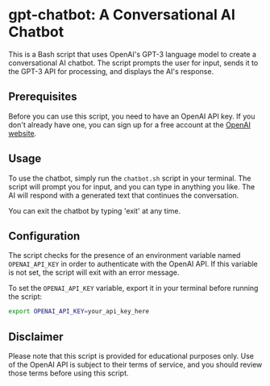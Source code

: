 # gpt-chatbot: A Conversational AI Chatbot

This is a Bash script that uses OpenAI's GPT-3 language model to create a conversational AI chatbot. The script prompts the user for input, sends it to the GPT-3 API for processing, and displays the AI's response.

## Prerequisites

Before you can use this script, you need to have an OpenAI API key. If you don't already have one, you can sign up for a free account at the [OpenAI website](https://beta.openai.com/signup/).

## Usage

To use the chatbot, simply run the `chatbot.sh` script in your terminal. The script will prompt you for input, and you can type in anything you like. The AI will respond with a generated text that continues the conversation.

You can exit the chatbot by typing 'exit' at any time.

## Configuration

The script checks for the presence of an environment variable named `OPENAI_API_KEY` in order to authenticate with the OpenAI API. If this variable is not set, the script will exit with an error message.

To set the `OPENAI_API_KEY` variable, export it in your terminal before running the script:

```bash
export OPENAI_API_KEY=your_api_key_here
```

## Disclaimer

Please note that this script is provided for educational purposes only. Use of the OpenAI API is subject to their terms of service, and you should review those terms before using this script.





